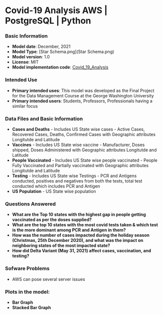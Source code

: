 # Covid-19 Analysis AWS | PostgreSQL | Python

### Basic Information

* **Model date**: December, 2021
* **Model Type**: [Star Schema.png](Star Schema.png)
* **Model version**: 1.0
* **License**: MIT
* **Model implementation code**: [Covid_19_Analysis](Covid_19_Analysis.ipynb)

### Intended Use
* **Primary intended uses**: This model was developed as the Final Project for the Data Management Course at the George Washington University
* **Primary intended users**: Students, Professors, Professionals having a similar focus


### Data Files and Basic Information
* **Cases and Deaths** - Includes US State wise cases - Active Cases, Recovered Cases, Deaths, Confirmed Cases with Geographic attributes Longitutde and Latitude
* **Vaccines** - Includes US State wise vaccine - Manufacturer, Doses shipped, Doses Administered with Geographic attributes Longitutde and Latitude
* **People Vaccinated** - Includes US State wise people vaccinated - People Fully Vaccinated and Partially vaccinated with Geographic attributes Longitutde and Latitude
* **Testing** - Includes US State wise Testings - PCR and Antigens conducted, positives and negatives from both the tests, total test conducted which includes PCR and Antigen
* **US Population** - US State wise population

### Questions Answered
* **What are the Top 10 states with the highest gap in people getting vaccinated as per the doses supplied?**
* **What are the top 10 states with the most covid tests taken & which test is the more dominant among PCR and Antigen in them?**
* **How was the number of cases impacted during the holiday season (Christmas, 25th December 2020), and what was the impact on neighboring states of the most impacted state?**
* **How did Delta Variant (May 31, 2021) affect cases, vaccination, and testing?**

### Sofware Problems
* AWS can pose several server issues

### Plots in the model:
* **Bar Graph**
* **Stacked Bar Graph**

